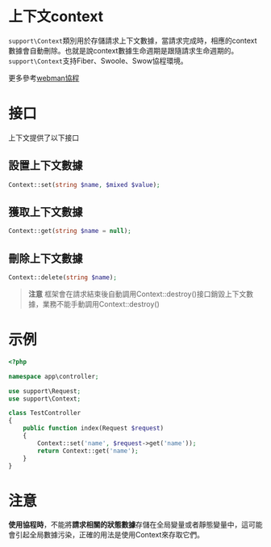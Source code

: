 # 上下文context

`support\Context`類別用於存儲請求上下文數據，當請求完成時，相應的context數據會自動刪除。也就是說context數據生命週期是跟隨請求生命週期的。`support\Context`支持Fiber、Swoole、Swow協程環境。

更多參考[webman協程](./fiber.md)

# 接口
上下文提供了以下接口

## 設置上下文數據
```php
Context::set(string $name, $mixed $value);
```

## 獲取上下文數據
```php
Context::get(string $name = null);
```

## 刪除上下文數據
```php
Context::delete(string $name);
```

> **注意**
> 框架會在請求結束後自動調用Context::destroy()接口銷毀上下文數據，業務不能手動調用Context::destroy()

# 示例
```php
<?php

namespace app\controller;

use support\Request;
use support\Context;

class TestController
{
    public function index(Request $request)
    {
        Context::set('name', $request->get('name'));
        return Context::get('name');
    }
}
```

# 注意
**使用協程時**，不能將**請求相關的狀態數據**存儲在全局變量或者靜態變量中，這可能會引起全局數據污染，正確的用法是使用Context來存取它們。
